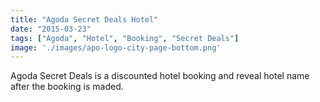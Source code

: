 ```yaml
---
title: "Agoda Secret Deals Hotel"
date: "2015-03-23"
tags: ["Agoda", "Hotel", "Booking", "Secret Deals"]
image: './images/apo-logo-city-page-bottom.png'
---
```


Agoda Secret Deals is a discounted hotel booking and reveal hotel name after the booking is maded.


<!--- reference links --->
